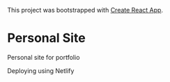 This project was bootstrapped with [Create React App](https://github.com/facebook/create-react-app).

# Personal Site

Personal site for portfolio

Deploying using Netlify
